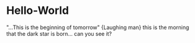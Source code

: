 # Hello-World
"...This is the beginning of tomorrow" {Laughing man}
this is the morning that the dark star is born... can you see it?
